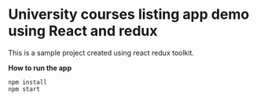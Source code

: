 # University courses listing app demo using React and redux

This is a sample project created using react redux toolkit.

**How to run the app**

```
npm install
npm start
```

